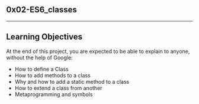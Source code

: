 0x02-ES6_classes
----------------
________________

Learning Objectives
-------------------
At the end of this project, you are expected to be able to explain to anyone, without the help of Google:

 - How to define a Class
 - How to add methods to a class
 - Why and how to add a static method to a class
 - How to extend a class from another
 - Metaprogramming and symbols
